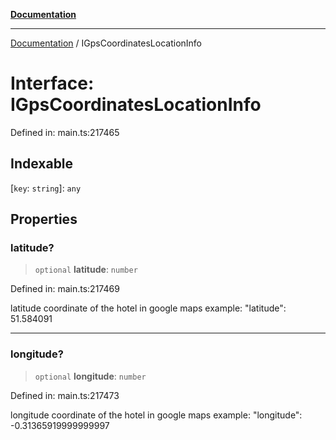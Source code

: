 [**Documentation**](../README.md)

***

[Documentation](../README.md) / IGpsCoordinatesLocationInfo

# Interface: IGpsCoordinatesLocationInfo

Defined in: main.ts:217465

## Indexable

\[`key`: `string`\]: `any`

## Properties

### latitude?

> `optional` **latitude**: `number`

Defined in: main.ts:217469

latitude coordinate of the hotel in google maps
example:
"latitude": 51.584091

***

### longitude?

> `optional` **longitude**: `number`

Defined in: main.ts:217473

longitude coordinate of the hotel in google maps
example:
"longitude": -0.31365919999999997
